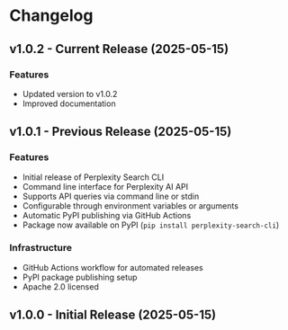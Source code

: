 # Changelog

## v1.0.2 - Current Release (2025-05-15)

### Features
- Updated version to v1.0.2
- Improved documentation

## v1.0.1 - Previous Release (2025-05-15)

### Features
- Initial release of Perplexity Search CLI
- Command line interface for Perplexity AI API
- Supports API queries via command line or stdin
- Configurable through environment variables or arguments
- Automatic PyPI publishing via GitHub Actions
- Package now available on PyPI (`pip install perplexity-search-cli`)

### Infrastructure
- GitHub Actions workflow for automated releases
- PyPI package publishing setup
- Apache 2.0 licensed

## v1.0.0 - Initial Release (2025-05-15)
